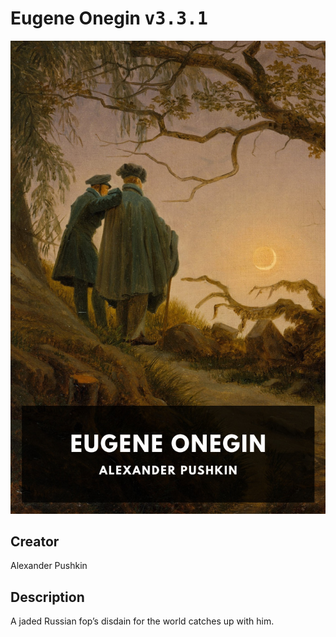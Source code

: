 
# Eugene Onegin <kbd>v3.3.1</kbd>

<center>
  <img src="./cover-1024.jpg"/>
</center>

## Creator
Alexander Pushkin

## Description
A jaded Russian fop’s disdain for the world catches up with him.
